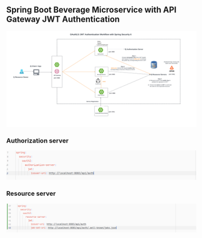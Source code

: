 ## Spring Boot Beverage Microservice with API Gateway JWT Authentication

![Diagram](imgs/Beverage-microservice-jwks.png)

### Authorization server
![Diagram](imgs/auth-server.PNG)


### Resource server

![Diagram](imgs/resource-server.PNG)